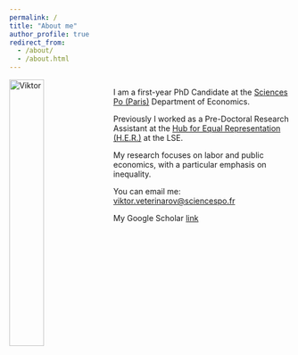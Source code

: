 ```yaml
---
permalink: /
title: "About me"
author_profile: true
redirect_from: 
  - /about/
  - /about.html
---
```

<div style="overflow: auto;">
  <img src="/images/ForverYoungViktor.JPG" alt="Viktor" style="width: 35%; float: left; margin-right: 2%;">

  <p>I am a first-year PhD Candidate at the <a href="https://www.sciencespo.fr/department-economics/researcher/viktor-veterinarov" target="_blank">Sciences Po (Paris)</a> Department of Economics.</p>
  <p>Previously I worked as a Pre-Doctoral Research Assistant at the <a href="https://www.hubequalrep.org/our-team/" target="_blank">Hub for Equal Representation (H.E.R.)</a> at the LSE.</p>
  <p>My research focuses on labor and public economics, with a particular emphasis on inequality.</p>
  <p>You can email me: <a href="mailto:viktor.veterinarov@sciencespo.fr">viktor.veterinarov@sciencespo.fr</a></p>
  <p>My Google Scholar <a href="https://scholar.google.com/citations?user=tIoH6ksAAAAJ&hl=en&oi=ao" target="_blank">link</a></p>
</div>

